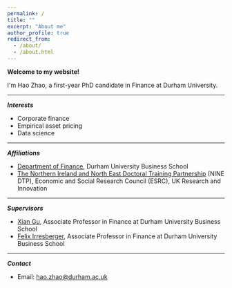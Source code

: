 ```yaml
---
permalink: /
title: ""
excerpt: "About me"
author_profile: true
redirect_from: 
  - /about/
  - /about.html
---
```


**Welcome to my website!**

I'm Hao Zhao, a first-year PhD candidate in Finance at Durham University.

***
***Interests***
- Corporate finance
- Empirical asset pricing
- Data science

***
***Affiliations***
- [Department of Finance](https://www.durham.ac.uk/business/about/departments/finance/), Durham University Business School
- [The Northern Ireland and North East Doctoral Training Partnership](https://www.ninedtp.ac.uk/) (NINE DTP), Economic and Social Research Council (ESRC), UK Research and Innovation

***
***Supervisors***
- [Xian Gu](https://www.durham.ac.uk/business/our-people/xian-gu/), Associate Professor in Finance at Durham University Business School
- [Felix Irresberger](https://www.durham.ac.uk/business/our-people/felix-irresberger/), Associate Professor in Finance at Durham University Business School

***
***Contact***
<html>
  <script type="text/javascript">
      function updateStatus() {
      var now = new Date();
      var utcHours = now.getUTCHours();
      var utcMinutes = now.getUTCMinutes();
      var ukHours = (utcHours + 1) % 24; // Add 1 hour during daylight saving time
      var ukMinutes = utcMinutes;
      if ((ukHours >= 9 && ukHours < 12) || (ukHours >= 15 && ukHours < 20)) {document.getElementById('workingstatus').className = 'available';} 
      else if (ukHours >= 23 || ukHours < 9) {document.getElementById('workingstatus').className = 'unavailable';} 
      else {document.getElementById('workingstatus').className = 'other';}
      setTimeout(updateStatus, 1000);
      }
  </script>
  <body onload="updateStatus()">
    <div>
      <ul>
        <li> Email: <a href="mailto:hao.zhao@durham.ac.uk">hao.zhao@durham.ac.uk</a>
        <span id="workingstatus"></span> 
        </li>
      </ul>
    </div>
  </body>
</html>